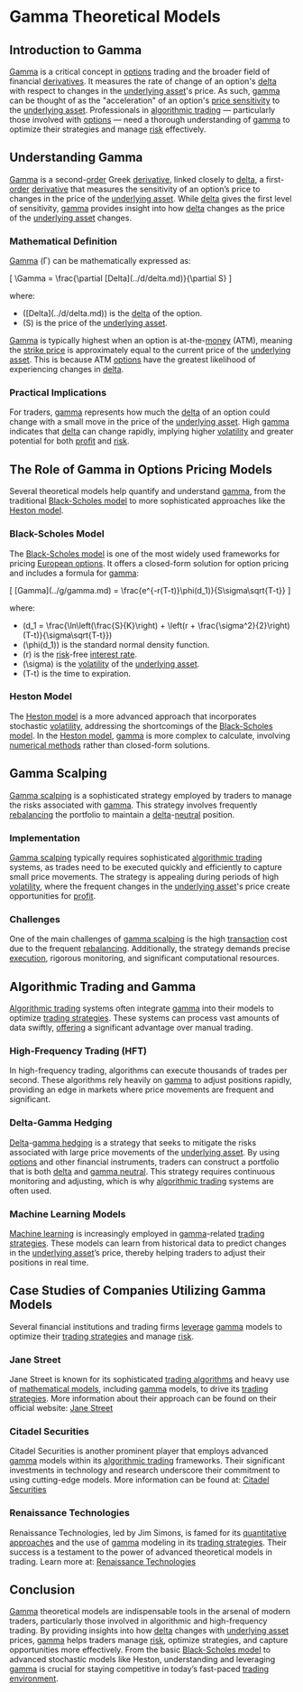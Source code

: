 # Gamma Theoretical Models

## Introduction to Gamma
[Gamma](../g/gamma.md) is a critical concept in [options](../o/options.md) trading and the broader field of financial [derivatives](../d/derivatives.md). It measures the rate of change of an option's [delta](../d/delta.md) with respect to changes in the [underlying asset](../u/underlying_asset.md)'s price. As such, [gamma](../g/gamma.md) can be thought of as the "acceleration" of an option's [price sensitivity](../p/price_sensitivity.md) to the [underlying asset](../u/underlying_asset.md). Professionals in [algorithmic trading](../a/algorithmic_trading.md) — particularly those involved with [options](../o/options.md) — need a thorough understanding of [gamma](../g/gamma.md) to optimize their strategies and manage [risk](../r/risk.md) effectively.

## Understanding Gamma
[Gamma](../g/gamma.md) is a second-[order](../o/order.md) Greek [derivative](../d/derivative.md), linked closely to [delta](../d/delta.md), a first-[order](../o/order.md) [derivative](../d/derivative.md) that measures the sensitivity of an option’s price to changes in the price of the [underlying asset](../u/underlying_asset.md). While [delta](../d/delta.md) gives the first level of sensitivity, [gamma](../g/gamma.md) provides insight into how [delta](../d/delta.md) changes as the price of the [underlying asset](../u/underlying_asset.md) changes. 

### Mathematical Definition
[Gamma](../g/gamma.md) (Γ) can be mathematically expressed as:

\[ \Gamma = \frac{\partial \[Delta](../d/delta.md)}{\partial S} \]

where:
- \(\[Delta](../d/delta.md)\) is the [delta](../d/delta.md) of the option.
- \(S\) is the price of the [underlying asset](../u/underlying_asset.md).

[Gamma](../g/gamma.md) is typically highest when an option is at-the-[money](../m/money.md) (ATM), meaning the [strike price](../s/strike_price.md) is approximately equal to the current price of the [underlying asset](../u/underlying_asset.md). This is because ATM [options](../o/options.md) have the greatest likelihood of experiencing changes in [delta](../d/delta.md).

### Practical Implications
For traders, [gamma](../g/gamma.md) represents how much the [delta](../d/delta.md) of an option could change with a small move in the price of the [underlying asset](../u/underlying_asset.md). High [gamma](../g/gamma.md) indicates that [delta](../d/delta.md) can change rapidly, implying higher [volatility](../v/volatility.md) and greater potential for both [profit](../p/profit.md) and [risk](../r/risk.md).

## The Role of Gamma in Options Pricing Models
Several theoretical models help quantify and understand [gamma](../g/gamma.md), from the traditional [Black-Scholes model](../b/black-scholes_model.md) to more sophisticated approaches like the [Heston model](../h/heston_model.md).

### Black-Scholes Model
The [Black-Scholes model](../b/black-scholes_model.md) is one of the most widely used frameworks for pricing [European options](../e/european_options.md). It offers a closed-form solution for option pricing and includes a formula for [gamma](../g/gamma.md):

\[ \[Gamma](../g/gamma.md) = \frac{e^{-r(T-t)}\phi(d_1)}{S\sigma\sqrt{T-t}} \]

where:
- \(d_1 = \frac{\ln\left(\frac{S}{K}\right) + \left(r + \frac{\sigma^2}{2}\right)(T-t)}{\sigma\sqrt{T-t}}\)
- \(\phi(d_1)\) is the standard normal density function.
- \(r\) is the [risk](../r/risk.md)-free [interest rate](../i/interest_rate.md).
- \(\sigma\) is the [volatility](../v/volatility.md) of the [underlying asset](../u/underlying_asset.md).
- \(T-t\) is the time to expiration.

### Heston Model
The [Heston model](../h/heston_model.md) is a more advanced approach that incorporates stochastic [volatility](../v/volatility.md), addressing the shortcomings of the [Black-Scholes model](../b/black-scholes_model.md). In the [Heston model](../h/heston_model.md), [gamma](../g/gamma.md) is more complex to calculate, involving [numerical methods](../n/numerical_methods_in_trading.md) rather than closed-form solutions.

## Gamma Scalping
[Gamma scalping](../g/gamma_scalping.md) is a sophisticated strategy employed by traders to manage the risks associated with [gamma](../g/gamma.md). This strategy involves frequently [rebalancing](../r/rebalancing.md) the portfolio to maintain a [delta](../d/delta.md)-[neutral](../n/neutral.md) position. 

### Implementation
[Gamma scalping](../g/gamma_scalping.md) typically requires sophisticated [algorithmic trading](../a/algorithmic_trading.md) systems, as trades need to be executed quickly and efficiently to capture small price movements. The strategy is appealing during periods of high [volatility](../v/volatility.md), where the frequent changes in the [underlying asset](../u/underlying_asset.md)'s price create opportunities for [profit](../p/profit.md).

### Challenges
One of the main challenges of [gamma scalping](../g/gamma_scalping.md) is the high [transaction](../t/transaction.md) cost due to the frequent [rebalancing](../r/rebalancing.md). Additionally, the strategy demands precise [execution](../e/execution.md), rigorous monitoring, and significant computational resources.

## Algorithmic Trading and Gamma
[Algorithmic trading](../a/algorithmic_trading.md) systems often integrate [gamma](../g/gamma.md) into their models to optimize [trading strategies](../t/trading_strategies.md). These systems can process vast amounts of data swiftly, [offering](../o/offering.md) a significant advantage over manual trading.

### High-Frequency Trading (HFT)
In high-frequency trading, algorithms can execute thousands of trades per second. These algorithms rely heavily on [gamma](../g/gamma.md) to adjust positions rapidly, providing an edge in markets where price movements are frequent and significant.

### Delta-Gamma Hedging
[Delta](../d/delta.md)-[gamma hedging](../g/gamma_hedging.md) is a strategy that seeks to mitigate the risks associated with large price movements of the [underlying asset](../u/underlying_asset.md). By using [options](../o/options.md) and other financial instruments, traders can construct a portfolio that is both [delta](../d/delta.md) and [gamma neutral](../g/gamma_neutral.md). This strategy requires continuous monitoring and adjusting, which is why [algorithmic trading](../a/algorithmic_trading.md) systems are often used.

### Machine Learning Models
[Machine learning](../m/machine_learning.md) is increasingly employed in [gamma](../g/gamma.md)-related [trading strategies](../t/trading_strategies.md). These models can learn from historical data to predict changes in the [underlying asset](../u/underlying_asset.md)’s price, thereby helping traders to adjust their positions in real time.

## Case Studies of Companies Utilizing Gamma Models
Several financial institutions and trading firms [leverage](../l/leverage.md) [gamma](../g/gamma.md) models to optimize their [trading strategies](../t/trading_strategies.md) and manage [risk](../r/risk.md).

### Jane Street
Jane Street is known for its sophisticated [trading algorithms](../t/trading_algorithms.md) and heavy use of [mathematical models](../m/mathematical_models_in_trading.md), including [gamma](../g/gamma.md) models, to drive its [trading strategies](../t/trading_strategies.md). More information about their approach can be found on their official website: [Jane Street](https://www.janestreet.com/)

### Citadel Securities
Citadel Securities is another prominent player that employs advanced [gamma](../g/gamma.md) models within its [algorithmic trading](../a/algorithmic_trading.md) frameworks. Their significant investments in technology and research underscore their commitment to using cutting-edge models. More information can be found at: [Citadel Securities](https://www.citadelsecurities.com/)

### Renaissance Technologies
Renaissance Technologies, led by Jim Simons, is famed for its [quantitative approaches](../q/quantitative_approaches.md) and the use of [gamma](../g/gamma.md) modeling in its [trading strategies](../t/trading_strategies.md). Their success is a testament to the power of advanced theoretical models in trading. Learn more at: [Renaissance Technologies](https://www.rentec.com/)

## Conclusion
[Gamma](../g/gamma.md) theoretical models are indispensable tools in the arsenal of modern traders, particularly those involved in algorithmic and high-frequency trading. By providing insights into how [delta](../d/delta.md) changes with [underlying asset](../u/underlying_asset.md) prices, [gamma](../g/gamma.md) helps traders manage [risk](../r/risk.md), optimize strategies, and capture opportunities more effectively. From the basic [Black-Scholes model](../b/black-scholes_model.md) to advanced stochastic models like Heston, understanding and leveraging [gamma](../g/gamma.md) is crucial for staying competitive in today’s fast-paced [trading environment](../t/trading_environment.md).
